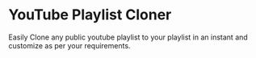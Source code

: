 # YouTube Playlist Cloner
 Easily Clone any public youtube playlist to your playlist in an instant and customize as per your requirements.
